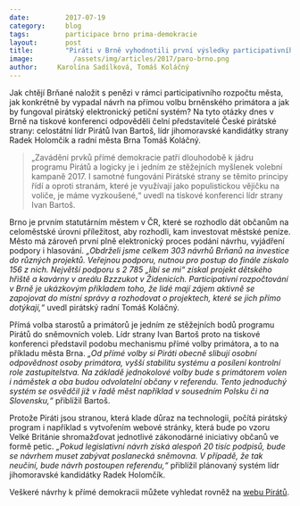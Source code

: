 ```yaml
---
date:         2017-07-19
category:     blog
tags:         participace brno prima-demokracie
layout:       post
title:        "Piráti v Brně vyhodnotili první výsledky participativního rozpočtu a představili další návrhy na zavedení přímé demokracie v zemi"
image:          /assets/img/articles/2017/paro-brno.png
author:     Karolína Sadílková, Tomáš Koláčný
---
```


Jak chtějí Brňané naložit s penězi v rámci participativního rozpočtu města, jak konkrétně by vypadal návrh na přímou volbu brněnského primátora a jak by fungoval pirátský elektronický petiční systém? Na tyto otázky dnes v Brně na tiskové konferenci odpověděli čelní představitelé České pirátské strany: celostátní lídr Pirátů Ivan Bartoš, lídr jihomoravské kandidátky strany Radek Holomčik a radní města Brna Tomáš Koláčný.

> „Zavádění prvků přímé demokracie patří dlouhodobě k jádru programu Pirátů a logicky je i jedním ze stěžejních myšlenek volební kampaně 2017. I samotné fungování Pirátské strany se těmito principy řídí a oproti stranám, které je využívají jako populistickou vějičku na voliče, je máme vyzkoušené,“ uvedl na tiskové konferenci lídr strany Ivan Bartoš.

Brno je prvním statutárním městem v ČR, které se rozhodlo dát občanům na celoměstské úrovni příležitost, aby rozhodli, kam investovat městské peníze. Město má zároveň první plně elektronický proces podání návrhu, vyjádření podpory i hlasování. *„Obdrželi jsme celkem 303 návrhů Brňanů na investice do různých projektů. Veřejnou podporu, nutnou pro postup do finále získalo 156 z nich. Největší podporu s 2 785 „líbí se mi“ získal projekt dětského hřiště a kavárny v areálu Bzzzukot v Židenicích. Participativní rozpočtování v Brně je ukázkovým příkladem toho, že lidé mají zájem aktivně se zapojovat do místní správy a rozhodovat o projektech, které se jich přímo dotýkají,“* uvedl pirátský radní Tomáš Koláčný.

Přímá volba starostů a primátorů je jedním ze stěžejních bodů programu Pirátů do sněmovních voleb. Lídr strany Ivan Bartoš proto na tiskové konferenci představil podobu mechanismu přímé volby primátora, a to na příkladu města Brna. *„Od přímé volby si Piráti obecně slibují osobní odpovědnost osoby primátora, vyšší stabilitu systému a posílení kontrolní role zastupitelstva. Na základě jednokolové volby bude s primátorem volen i náměstek a oba budou odvolatelní občany v referendu. Tento jednoduchý systém se osvědčil již v řadě měst například v sousedním Polsku či na Slovensku,“* přiblížil Bartoš.

Protože Piráti jsou stranou, která klade důraz na technologii, počítá pirátský program i například s vytvořením webové stránky, která bude po vzoru Velké Británie shromažďovat jednotlivé zákonodárné iniciativy občanů ve formě petic. *„Pokud legislativní návrh získá alespoň 20 tisíc podpisů, bude se návrhem muset zabývat poslanecká sněmovna. V případě, že tak neučiní, bude návrh postoupen referendu,“* přiblížil plánovaný systém lídr jihomoravské kandidátky Radek Holomčík.

Veškeré návrhy k přímé demokracii můžete vyhledat rovněž na [webu Pirátů](https://www.pirati.cz/program/dlouhodoby/prima-demokracie/).
